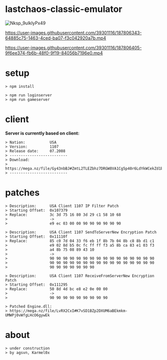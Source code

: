 # lastchaos-classic-emulator

![Nksp_9ulkIyPx49](https://user-images.githubusercontent.com/39301116/188268831-1a2ff0a4-9459-4311-943d-39a8fdf98206.png)

https://user-images.githubusercontent.com/39301116/187806343-64885c75-1463-4ced-ba07-f3c042920a7b.mp4

https://user-images.githubusercontent.com/39301116/187806405-9f6ee374-fb6b-48f0-9f19-84056b7196e0.mp4

# setup
```
> npm install

> npm run loginserver
> npm run gameserver
```

# client

**Server is currently based on client:**
```
> Nation:           USA
> Version:          1107
> Release date:     07.2008
> --------------------------
> Download:
> https://mega.nz/file/Gy43nbBJ#ZmtL2TLEZbhz7DRGW8VA1Cg5p40r6LdYkWCekZd1bN0
> --------------------------
```

# patches
```
> Description:      USA Client 1107 IP Filter Patch
> Starting Offset:  0x107379
> Replace:          3c 3d 75 16 80 3d 29 c1 58 10 68
>                   ->
>                   e9 ec 03 00 00 90 90 90 90 90 90
```

```
> Description:      USA Client 1107 SendToServerNew Encryption Patch
> Starting Offset:  0x11110f
> Replace:          85 c0 7d 04 33 f6 eb 1f 8b 7b 04 8b c8 8b d1 c1
>                   e9 02 8d b5 0c fc ff ff f3 a5 8b ca 83 e1 03 f3
>                   a4 8b 75 08 89 43 10
>                   ->
>                   90 90 90 90 90 90 90 90 90 90 90 90 90 90 90 90
>                   90 90 90 90 90 90 90 90 90 90 90 90 90 90 90 90
>                   90 90 90 90 90 90 90
```

```
> Description:      USA Client 1107 ReceiveFromServerNew Encryption Patch
> Starting Offset:  0x111295
> Replace:          50 8d 4d bc e8 e2 0e 00 00
>                   ->
>                   90 90 90 90 90 90 90 90 90
```

```
> Patched Engine.dll:
> https://mega.nz/file/LvRX2CxI#K7vSD1BZp2DXUM6aBEkmkm-UMWPj0vWfgLHcO6gywEk
```

# about
```
> under construction
> by agsvn, Karmel0x
```
